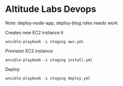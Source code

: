 Altitude Labs Devops
===

Note: deploy-node-app, deploy-blog roles needs work

Creates new EC2 instance it
```
ansible-playbook -i staging aws.yml
```

Provision EC2 instance
```
ansible-playbook -i staging install.yml
```

Deploy
```
ansible-playbook -i staging deploy.yml
```